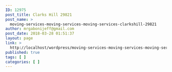 ```yaml
---
ID: 12975
post_title: Clarks Hill 29821
post_name: >
  moving-services-moving-services-moving-services-clarkshill-29821
author: mrgabonijeff@gmail.com
post_date: 2018-03-28 01:51:37
layout: page
link: >
  http://localhost/wordpress/moving-services-moving-services-moving-services-clarkshill-29821/
published: true
tags: [ ]
categories: [ ]
---
```

